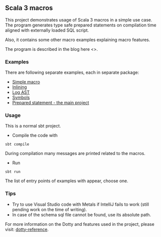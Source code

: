 ## Scala 3 macros

This project demonstrates usage of Scala 3 macros in a simple use case.
The program generates type safe prepared statements on compilation time aligned with externally loaded SQL script.

Also, it contains some other macro examples explaining macro features. 

The program is described in the blog here <>.

### Examples

There are following separate examples, each in separate package:
* [Simple macro](src/main/scala/scalamacros/simple)
* [Inlining](src/main/scala/scalamacros/inline)
* [Log AST](src/main/scala/scalamacros/logast)
* [Symbols](src/main/scala/scalamacros/symbol)
* [Prepared statement - the main project](src/main/scala/scalamacros/statements)

### Usage

This is a normal sbt project. 

* Compile the code with 
```
sbt compile
``` 
During compilation many messages are printed related to the macros.

* Run
```
sbt run
```
The list of entry points of examples with appear, choose one.

### Tips
* Try to use Visual Studio code with Metals if IntelliJ fails to work (still pending work on the time of writing).
* In case of the schema sql file cannot be found, use its absolute path.

For more information on the Dotty and features used in the project, please visit:
[dotty-reference](https://dotty.epfl.ch/docs/reference/overview.html).
